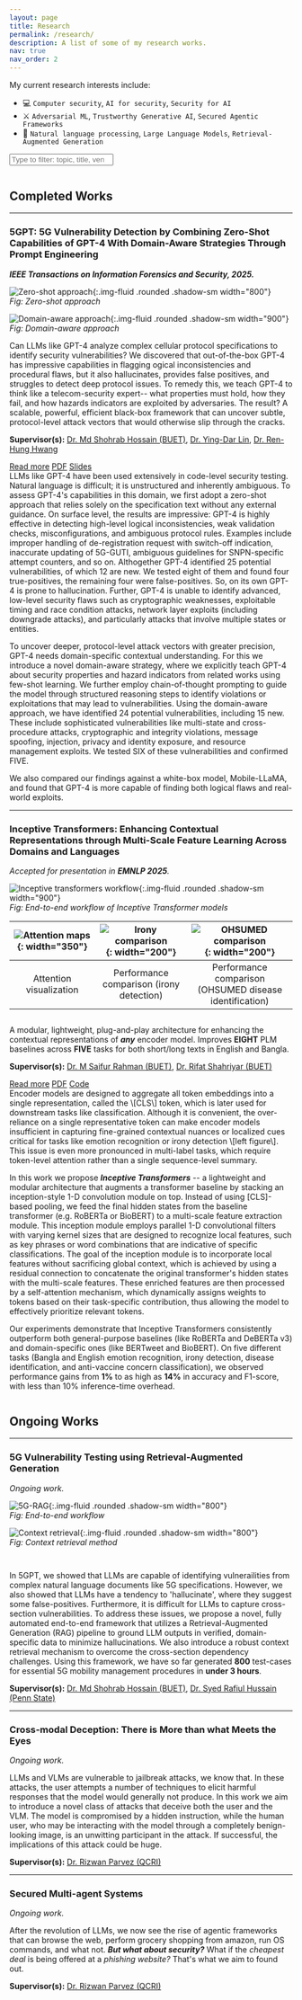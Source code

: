 ```yaml
---
layout: page
title: Research
permalink: /research/
description: A list of some of my research works.
nav: true
nav_order: 2
---
```


<!-- minimal HTML only for type-to-filter -->
My current research interests include: <br>

- 💻 `Computer security`, `AI for security`, `Security for AI` <br>
- ⚔️ `Adversarial ML`,  `Trustworthy Generative AI`,  `Secured Agentic Frameworks` <br>
- 📖 `Natural language processing`, `Large Language Models`, `Retrieval-Augmented Generation` <br>



<input id="research-search" class="form-control list-search" type="search" placeholder="Type to filter: topic, title, venue, year, supervisor…" />




<p style="margin-top:3em;"></p>


## Completed Works

---

### 5GPT: 5G Vulnerability Detection by Combining Zero-Shot Capabilities of GPT-4 With Domain-Aware Strategies Through Prompt Engineering
***IEEE Transactions on Information Forensics and Security, 2025.***  

<p style="margin-top:1em;"></p>

![Zero-shot approach](/assets/img/zero-shot-image.png){:.img-fluid .rounded .shadow-sm width="800"} <br>
_Fig: Zero-shot approach_

<p style="margin-top:1em;"></p>

![Domain-aware approach](/assets/img/domain-aware-image.png){:.img-fluid .rounded .shadow-sm width="900"} <br>
_Fig: Domain-aware approach_

<p style="margin-top:1em;"></p>

Can LLMs like GPT-4 analyze complex cellular protocol specifications to identify security vulnerabilities? We discovered that out-of-the-box GPT-4 has impressive capabilities in flagging ogical inconsistencies and procedural flaws, but it also hallucinates, provides false positives, and struggles to detect deep protocol issues. To remedy this, we teach GPT-4 to think like a telecom-security expert-- what properties must hold, how they fail, and how hazards indicators are exploited by adversaries. The result? A scalable, powerful, efficient black-box framework that can uncover subtle, protocol-level attack vectors that would otherwise slip through the cracks.

**Supervisor(s):** [Dr. Md Shohrab Hossain (BUET)](https://cse.buet.ac.bd/faculty/faculty_detail/mshohrabhossain), [Dr. Ying-Dar Lin](https://speed.cs.nycu.edu.tw/~ydlin/), [Dr. Ren-Hung Hwang](https://rhhwang.csie.io/English/index.html)



<!-- Buttons with gaps (no Bootstrap JS required) -->
<div class="d-flex flex-wrap gap-2 my-2" role="group" aria-label="5gpt links">
  <a class="btn btn-outline-secondary readmore-btn"
     data-target="#more-5gpt"
     href="javascript:void(0)">Read more</a>
  <a class="btn btn-outline-secondary" href="/assets/pdf/5GPT_final.pdf" target="_blank" rel="noopener">PDF</a>
  <a class="btn btn-outline-secondary" href="/assets/pdf/5GPT_presentation.pdf" target="_blank" rel="noopener">Slides</a>
</div>

<!-- Hidden content block -->
<div id="more-5gpt" class="mt-2 d-none" markdown="1">
LLMs like GPT-4 have been used extensively in code-level security testing. Natural language is difficult; it is unstructured and inherently ambiguous. To assess GPT-4's capabilities in this domain, we first adopt a zero-shot approach that relies solely on the specification text without any external guidance. On surface level, the results are impressive: GPT-4 is highly effective in detecting high-level logical inconsistencies, weak validation checks, misconfigurations, and ambiguous protocol rules. Examples include improper handling of de-registration request with switch-off indication, inaccurate updating of 5G-GUTI, ambiguous guidelines for SNPN-specific attempt counters, and so on. Althogether GPT-4 identified 25 potential vulnerabilities, of which 12 are new. We tested eight of them and found four true-positives, the remaining four were false-positives. So, on its own GPT-4 is prone to hallucination. Further, GPT-4 is unable to identify advanced, low-level security flaws such as cryptographic weaknesses, exploitable timing and race condition attacks, network layer exploits (including downgrade attacks), and particularly attacks that involve multiple states or entities. 

To uncover deeper, protocol-level attack vectors with greater precision, GPT-4 needs domain-specific contextual understanding. For this we introduce a novel domain-aware strategy, where we explicitly teach GPT-4 about security properties and hazard indicators from related works using few-shot learning. We further employ chain-of-thought prompting to guide the model through structured reasoning steps to identify violations or exploitations that may lead to vulnerabilities. Using the domain-aware approach, we have identified 24 potential vulnerabilities, including 15 new. These include sophisticated vulnerabilities like multi-state and cross-procedure attacks, cryptographic and integrity violations, message spoofing, injection, privacy and identity exposure, and resource management exploits. We tested SIX of these vulnerabilities and confirmed FIVE.

We also compared our findings against a white-box model, Mobile-LLaMA, and found that GPT-4 is more capable of finding both logical flaws and real-world exploits.

</div>



---

### Inceptive Transformers: Enhancing Contextual Representations through Multi-Scale Feature Learning Across Domains and Languages
*Accepted for presentation in **EMNLP 2025**.*

<p style="margin-top:1em;"></p>

<!-- Image gallery (multiple images, responsive). 
     Option A: no fixed widths, all scale to container -->
![Inceptive transformers workflow](/assets/img/inceptive_transformer_flowchart.png){:.img-fluid .rounded .shadow-sm width="900"} <br>
_Fig: End-to-end workflow of Inceptive Transformer models_


<p style="margin-top:1em;"></p>

| ![Attention maps](/assets/img/inceptive_intro.png){: width="350"} | ![Irony comparison](/assets/img/irony-comp.png){: width="200"} | ![OHSUMED comparison](/assets/img/ohsumed-comp.png){: width="200"} |
|:--:|:--:|:--:|
| Attention visualization | Performance comparison (irony detection) | Performance comparison (OHSUMED disease identification) |


<!-- If you prefer per-image width control, 
     replace any image above with e.g.:
     ![Alt](/assets/img/flowchart.png){:.img-fluid .rounded .shadow-sm width="420"} -->

<p style="margin-top:2em;"></p>

A modular, lightweight, plug-and-play architecture for enhancing the contextual representations of _**any**_ encoder model. Improves **EIGHT** PLM baselines across **FIVE** tasks for both short/long texts in English and Bangla.

**Supervisor(s):** [Dr. M Saifur Rahman (BUET)](https://cse.buet.ac.bd/faculty/faculty_detail/mrahman), [Dr. Rifat Shahriyar (BUET)](https://cse.buet.ac.bd/faculty/faculty_detail/rifat)

<div class="d-flex flex-wrap gap-2 my-2" role="group" aria-label="Inceptive links">
  <a class="btn btn-outline-secondary readmore-btn"
     data-target="#more-inceptive"
     href="javascript:void(0)">Read more</a>
  <a class="btn btn-outline-secondary" href="/assets/pdf/5GPT_final.pdf" target="_blank" rel="noopener">PDF</a>
  <a class="btn btn-outline-secondary" href="https://github.com/asif-shahriar11/inceptive-transformer" target="_blank" rel="noopener">Code</a>
</div>

<div id="more-inceptive" class="mt-2 d-none" markdown="1">
Encoder models are designed to aggregate all token embeddings into a single representation, called the \[CLS\] token, which is later used for downstream tasks like classification. Although it is convenient, the over-reliance on a single representative token can make encoder models insufficient in capturing fine-grained contextual nuances or localized cues critical for tasks like emotion recognition or irony detection \[left figure\]. This issue is even more pronounced in multi-label tasks, which require token-level attention rather than a single sequence-level summary.

In this work we propose _**Inceptive Transformers**_ -- a lightweight and modular architecture that augments a transformer baseline by stacking an inception-style 1-D convolution module on top. Instead of using \[CLS\]-based pooling, we feed the final hidden states from the baseline transformer (e.g. RoBERTa or BioBERT) to a multi-scale feature extraction module. This inception module employs parallel 1-D convolutional filters with varying kernel sizes that are designed to recognize local features, such as key phrases or word combinations that are indicative of specific classifications. The goal of the inception module is to incorporate local features without sacrificing global context, which is achieved by using a residual connection to concatenate the original transformer's hidden states with the multi-scale features. These enriched features are then processed by a self-attention mechanism, which dynamically assigns weights to tokens based on their task-specific contribution, thus allowing the model to effectively prioritize relevant tokens. 

Our experiments demonstrate that Inceptive Transformers consistently outperform both general-purpose baselines (like RoBERTa and DeBERTa v3) and domain-specific ones (like BERTweet and BioBERT). On five different tasks (Bangla and English emotion recognition, irony detection, disease identification, and anti-vaccine concern classification), we observed performance gains from **1%** to as high as **14%** in accuracy and F1-score, with less than 10% inference-time overhead.
<!-- (keep your full extra text here) -->
</div>



<p style="margin-top:3em;"></p>


## Ongoing Works
---

### 5G Vulnerability Testing using Retrieval-Augmented Generation
*Ongoing work.*  

![5G-RAG](/assets/img/5GRAG-flow-chart.png){:.img-fluid .rounded .shadow-sm width="800"} <br>
_Fig: End-to-end workflow_

<p style="margin-top:1em;"></p>

![Context retrieval](/assets/img/5GRAG-context-retrieval.png){:.img-fluid .rounded .shadow-sm width="800"} <br>
_Fig: Context retrieval method_

<p style="margin-top:3em;"></p>

In 5GPT, we showed that LLMs are capable of identifying vulnerailities from complex natural language documents like 5G specifications. However, we also showed that LLMs have a tendency to 'hallucinate', where they suggest some false-positives. Furthermore, it is difficult for LLMs to capture cross-section vulnerabilities. To address these issues, we propose a novel, fully automated end-to-end framework that utilizes a Retrieval-Augmented Generation (RAG) pipeline to ground LLM outputs in verified, domain-specific data to minimize hallucinations. We also introduce a robust context retrieval mechanism to overcome the cross-section dependency challenges. Using this framework, we have so far generated **800** test-cases for essential 5G mobility management procedures in **under 3 hours**.

**Supervisor(s):** [Dr. Md Shohrab Hossain (BUET)](https://cse.buet.ac.bd/faculty/faculty_detail/mshohrabhossain), [Dr. Syed Rafiul Hussain (Penn State)](https://syed-rafiul-hussain.github.io/)


---

### Cross-modal Deception: There is More than what Meets the Eyes
*Ongoing work.*  
<p style="margin-top:1em;"></p>

LLMs and VLMs are vulnerable to jailbreak attacks, we know that. In these attacks, the user attempts a number of techniques to elicit harmful responses that the model would generally not produce. In this work we aim to introduce a novel class of attacks that deceive both the user and the VLM. The model is compromised by a hidden instruction, while the human user, who may be interacting with the model through a completely benign-looking image, is an unwitting participant in the attack. If successful, the implications of this attack could be huge.

**Supervisor(s):** [Dr. Rizwan Parvez (QCRI)](https://elmi.hbku.edu.qa/en/persons/md-rizwan-parvez)


---

### Secured Multi-agent Systems
*Ongoing work.*  
<p style="margin-top:1em;"></p>

After the revolution of LLMs, we now see the rise of agentic frameworks that can browse the web, perform grocery shopping from amazon, run OS commands, and what not. _**But what about security?**_ What if the _cheapest deal_ is being offered at a _phishing website?_ That's what we aim to found out.

**Supervisor(s):** [Dr. Rizwan Parvez (QCRI)](https://elmi.hbku.edu.qa/en/persons/md-rizwan-parvez)







<!-- tiny filter script: scans text; no extra deps -->
<script>
(function () {
  const box = document.getElementById('research-search');
  if (!box) return;
  const items = Array.from(document.querySelectorAll('h3, h4, h5, p, li, strong, em'));
  function hay() {
    return (items.map(n => n.textContent).join(' ') || '').toLowerCase();
  }
  let cache = hay();
  function filter() {
    const q = box.value.trim().toLowerCase();
    if (!q) { document.body.classList.remove('filtering'); [...document.querySelectorAll('section, article, div')]; }
    const blocks = Array.from(document.querySelectorAll('h3, h4, h5')).map(h => h.closest('section, article, div'));
    blocks.forEach(b => {
      const txt = (b.textContent || '').toLowerCase();
      b.style.display = (!q || txt.includes(q)) ? '' : 'none';
    });
  }
  box.addEventListener('input', filter);
})();
</script>



<script>
  // Read more / Show less toggler without Bootstrap JS
  (function () {
    document.querySelectorAll('.readmore-btn').forEach(function (btn) {
      const sel = btn.getAttribute('data-target');
      const box = document.querySelector(sel);
      if (!box) return;

      function isHidden(el) { return el.classList.contains('d-none'); }
      function show(el) { el.classList.remove('d-none'); }
      function hide(el) { el.classList.add('d-none'); }

      btn.addEventListener('click', function () {
        if (isHidden(box)) {
          show(box);
          btn.textContent = 'Show less';
        } else {
          hide(box);
          btn.textContent = 'Read more';
        }
      });
    });
  })();
</script>


